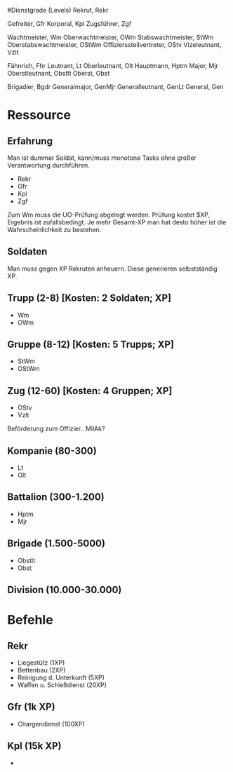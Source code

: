 #Dienstgrade (Levels)
Rekrut, Rekr

Gefreiter, Gfr
Korporal, Kpl
Zugsführer, Zgf

Wachtmeister, Wm
Oberwachtmeister, OWm
Stabswachtmeister, StWm
Oberstabswachtmeister, OStWm
Offiziersstellvertreter, OStv
Vizeleutnant, Vzlt

Fähnrich, Fhr
Leutnant, Lt
Oberleutnant, Olt
Hauptmann, Hptm
Major, Mjr
Oberstleutnant, Obstlt
Oberst, Obst

Brigadier, Bgdr
Generalmajor, GenMjr
Generalleutnant, GenLt
General, Gen

# Ressource
## Erfahrung
Man ist dummer Soldat, kann/muss monotone Tasks ohne großer Verantwortung durchführen.
* Rekr
* Gfr
* Kpl
* Zgf

Zum Wm muss die UO-Prüfung abgelegt werden. Prüfung kostet $XP, Ergebnis ist zufallsbedingt.
Je mehr Gesamt-XP man hat desto höher ist die Wahrscheinlichkeit zu bestehen.

## Soldaten
Man muss gegen XP Rekruten anheuern. Diese generieren selbstständig XP.

## Trupp (2-8) [Kosten: 2 Soldaten; XP]
* Wm
* OWm

## Gruppe (8-12) [Kosten: 5 Trupps; XP]
* StWm
* OStWm

## Zug (12-60) [Kosten: 4 Gruppen; XP]
* OStv
* Vzlt

Beförderung zum Offizier.. MilAk?

## Kompanie (80-300)
* Lt
* Olt

## Battalion (300-1.200)
* Hptm
* Mjr

## Brigade (1.500-5000)
* Obstlt
* Obst



## Division (10.000-30.000)





# Befehle
## Rekr
 * Liegestütz (1XP)
 * Bettenbau (2XP)
 * Reinigung d. Unterkunft (5XP)
 * Waffen u. Schießdienst (20XP)
## Gfr (1k XP)
 * Chargendienst (100XP)
## Kpl (15k XP)
 * 


